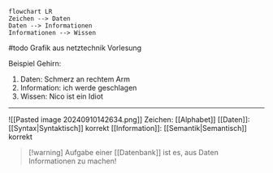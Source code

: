 ```mermaid
flowchart LR
Zeichen --> Daten
Daten --> Informationen
Informationen --> Wissen
```

#todo Grafik aus netztechnik Vorlesung


Beispiel Gehirn: 
1. Daten: Schmerz an rechtem Arm
2. Information: ich werde geschlagen
3. Wissen: Nico ist ein Idiot


---

![[Pasted image 20240910142634.png]]
Zeichen: [[Alphabet]]
[[Daten]]: [[Syntax|Syntaktisch]] korrekt
[[Information]]: [[Semantik|Semantisch]] korrekt

> [!warning] Aufgabe einer [[Datenbank]] ist es, aus Daten Informationen zu machen!



